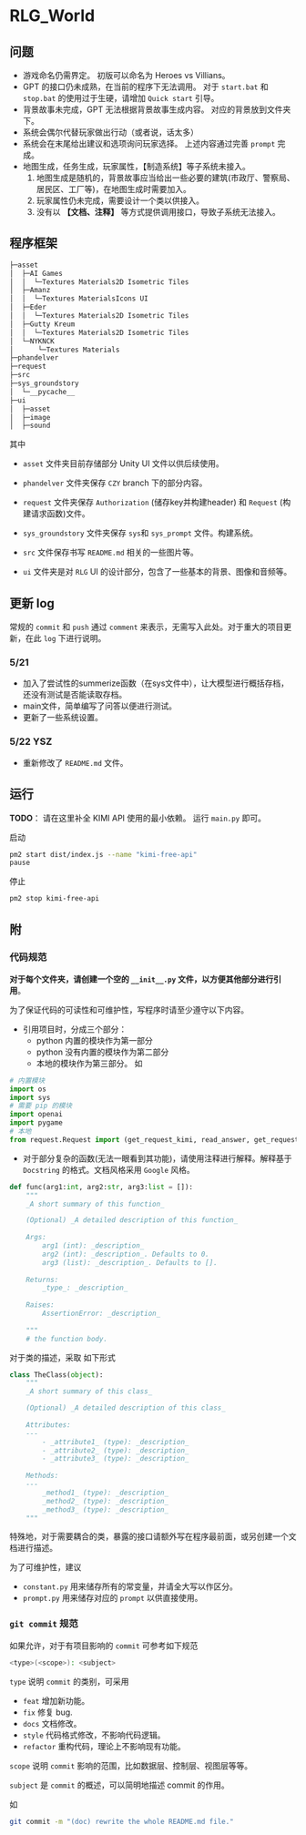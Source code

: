# RLG_World

## 问题

- 游戏命名仍需界定。
    初版可以命名为 Heroes vs Villians。
- GPT 的接口仍未成熟，在当前的程序下无法调用。
    对于 `start.bat` 和 `stop.bat` 的使用过于生硬，请增加 `Quick start` 引导。
- 背景故事未完成，GPT 无法根据背景故事生成内容。
    对应的背景放到文件夹下。
- 系统会偶尔代替玩家做出行动（或者说，话太多）
- 系统会在末尾给出建议和选项询问玩家选择。
    上述内容通过完善 `prompt` 完成。
- 地图生成，任务生成，玩家属性，【制造系统】等子系统未接入。
    1. 地图生成是随机的，背景故事应当给出一些必要的建筑(市政厅、警察局、居民区、工厂等)，在地图生成时需要加入。
    2. 玩家属性仍未完成，需要设计一个类以供接入。
    3. 没有以 **【文档、注释】** 等方式提供调用接口，导致子系统无法接入。

## 程序框架
```Apache
├─asset
│  ├─AI Games
│  │  └─Textures Materials2D Isometric Tiles
│  ├─Amanz
│  │  └─Textures MaterialsIcons UI
│  ├─Eder
│  │  └─Textures Materials2D Isometric Tiles
│  ├─Gutty Kreum
│  │  └─Textures Materials2D Isometric Tiles
│  └─NYKNCK
│      └─Textures Materials
├─phandelver
├─request
├─src
├─sys_groundstory
│  └─__pycache__
├─ui
│  ├─asset
│  ├─image
│  ├─sound
```
其中
- `asset` 文件夹目前存储部分 Unity UI 文件以供后续使用。
- `phandelver` 文件夹保存 `CZY` branch 下的部分内容。
- `request` 文件夹保存 `Authorization`  (储存key并构建header) 和 `Request` (构建请求函数)文件。
- `sys_groundstory` 文件夹保存 `sys`和 `sys_prompt` 文件。构建系统。

- `src` 文件保存书写 `README.md` 相关的一些图片等。
- `ui` 文件夹是对 `RLG` UI 的设计部分，包含了一些基本的背景、图像和音频等。

## 更新 log
常规的 `commit` 和 `push` 通过 `comment` 来表示，无需写入此处。对于重大的项目更新，在此 `log` 下进行说明。 

### 5/21
- 加入了尝试性的summerize函数（在sys文件中），让大模型进行概括存档，还没有测试是否能读取存档。
- main文件，简单编写了问答以便进行测试。
- 更新了一些系统设置。

### 5/22 YSZ
- 重新修改了 `README.md` 文件。

## 运行
**TODO**： 请在这里补全 KIMI API 使用的最小依赖。
运行 `main.py` 即可。

启动
```bash
pm2 start dist/index.js --name "kimi-free-api"
pause
```

停止
```bash
pm2 stop kimi-free-api
```


## 附

### 代码规范

**对于每个文件夹，请创建一个空的 `__init__.py` 文件，以方便其他部分进行引用**。

为了保证代码的可读性和可维护性，写程序时请至少遵守以下内容。
- 引用项目时，分成三个部分：
    - python 内置的模块作为第一部分
    - python 没有内置的模块作为第二部分
    - 本地的模块作为第三部分。
如
```python
# 内置模块
import os
import sys
# 需要 pip 的模块
import openai
import pygame
# 本地
from request.Request import (get_request_kimi, read_answer, get_request_chatGPT)
```
- 对于部分复杂的函数(无法一眼看到其功能)，请使用注释进行解释。解释基于 `Docstring` 的格式。文档风格采用 `Google` 风格。

```python
def func(arg1:int, arg2:str, arg3:list = []):
    """
    _A short summary of this function_

    (Optional) _A detailed description of this function_
    
    Args:
        arg1 (int): _description_
        arg2 (int): _description_. Defaults to 0.
        arg3 (list): _description_. Defaults to [].
    
    Returns:
        _type_: _description_
    
    Raises:
        AssertionError: _description_
    
    """
    # the function body.
```

对于类的描述，采取 如下形式
```python
class TheClass(object):
    """
    _A short summary of this class_

    (Optional) _A detailed description of this class_
    
    Attributes:
    ---
        - _attribute1_ (type): _description_
        - _attribute2_ (type): _description_
        - _attribute3_ (type): _description_
    
    Methods:
    ---
        _method1_ (type): _description_
        _method2_ (type): _description_
        _method3_ (type): _description_
    """
```

特殊地，对于需要耦合的类，暴露的接口请额外写在程序最前面，或另创建一个文档进行描述。

为了可维护性，建议
- `constant.py` 用来储存所有的常变量，并请全大写以作区分。
- `prompt.py` 用来储存对应的 `prompt` 以供直接使用。

### `git commit` 规范
如果允许，对于有项目影响的 `commit` 可参考如下规范
```bash
<type>(<scope>): <subject>
```
`type` 说明 `commit` 的类别，可采用 
- `feat` 增加新功能。
- `fix` 修复 bug.
- `docs` 文档修改。
- `style` 代码格式修改，不影响代码逻辑。
- `refactor` 重构代码，理论上不影响现有功能。

`scope` 说明 `commit` 影响的范围，比如数据层、控制层、视图层等等。

`subject` 是 `commit` 的概述，可以简明地描述 commit 的作用。

如
```bash
git commit -m "(doc) rewrite the whole README.md file."
```





